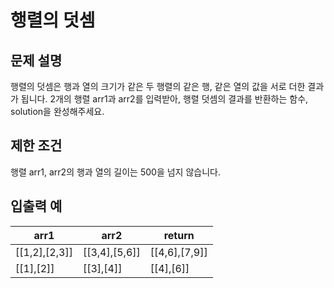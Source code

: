 # 행렬의 덧셈


## 문제 설명

행렬의 덧셈은 행과 열의 크기가 같은 두 행렬의 같은 행, 같은 열의 값을 서로 더한 결과가 됩니다. 2개의 행렬 arr1과 arr2를 입력받아, 행렬 덧셈의 결과를 반환하는 함수, solution을 완성해주세요.


## 제한 조건

행렬 arr1, arr2의 행과 열의 길이는 500을 넘지 않습니다.


## 입출력 예

|arr1|	arr2|	return|
|-------------|--------------|---------------|
|[[1,2],[2,3]]|	[[3,4],[5,6]]|	[[4,6],[7,9]]|
|[[1],[2]]|	[[3],[4]]|	[[4],[6]]|